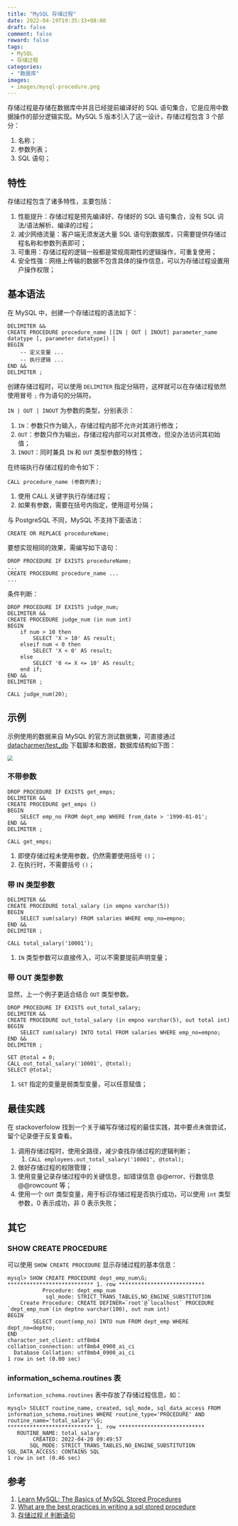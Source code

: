 ```yaml
---
title: "MySQL 存储过程"
date: 2022-04-19T19:35:33+08:00
draft: false
comment: false
reward: false
tags:
 - MySQL
 - 存储过程
categories:
 - "数据库"
images:
 - images/mysql-procedure.png
---
```


存储过程是存储在数据库中并且已经提前编译好的 SQL 语句集合，它是应用中数据操作的部分逻辑实现。MySQL 5 版本引入了这一设计，存储过程包含 3 个部分：

1. 名称；
2. 参数列表；
3. SQL 语句；

<!--more-->

## 特性

存储过程包含了诸多特性，主要包括：

1. 性能提升：存储过程是预先编译好、存储好的 SQL 语句集合，没有 SQL 词法/语法解析、编译的过程；
2. 减少网络流量：客户端无须发送大量 SQL 语句到数据库，只需要提供存储过程名称和参数列表即可；
3. 可重用：存储过程的逻辑一般都是常规周期性的逻辑操作，可重复使用；
4. 安全性强：网络上传输的数据不包含具体的操作信息，可以为存储过程设置用户操作权限；

## 基本语法

在 MySQL 中，创建一个存储过程的语法如下：

```mysql
DELIMITER &&  
CREATE PROCEDURE procedure_name [[IN | OUT | INOUT] parameter_name datatype [, parameter datatype]) ]    
BEGIN    
    -- 定义变量 ...
    -- 执行逻辑 ...
END &&  
DELIMITER ;   
```

创建存储过程时，可以使用 `DELIMITER` 指定分隔符，这样就可以在存储过程依然使用冒号 `;` 作为语句的分隔符。

`IN | OUT | INOUT` 为参数的类型，分别表示：

1. `IN`：参数只作为输入，存储过程内部不允许对其进行修改；
2. `OUT`：参数只作为输出，存储过程内部可以对其修改，但没办法访问其初始值；
3. `INOUT`：同时兼具 `IN` 和 `OUT` 类型参数的特性；

在终端执行存储过程的命令如下：

```mysql
CALL procedure_name (参数列表);
```

1. 使用 CALL 关键字执行存储过程；
2. 如果有参数，需要在括号内指定，使用逗号分隔；

与 PostgreSQL 不同，MySQL 不支持下面语法：

```mysql
CREATE OR REPLACE procedureName;
```

要想实现相同的效果，需编写如下语句：

```mysql
DROP PROCEDURE IF EXISTS procedureName;
...
CREATE PROCEDURE procedure_name ...
...
```

条件判断：

```mysql
DROP PROCEDURE IF EXISTS judge_num;
DELIMITER &&
CREATE PROCEDURE judge_num (in num int)
BEGIN
	if num > 10 then
		SELECT 'X > 10' AS result;
	elseif num < 0 then
		SELECT 'X < 0' AS result;
	else
		SELECT '0 <= X <= 10' AS result;
	end if;
END &&
DELIMITER ;

CALL judge_num(20);
```

## 示例

示例使用的数据来自 MySQL 的官方测试数据集，可直接通过 [datacharmer/test_db](https://github.com/datacharmer/test_db) 下载脚本和数据，数据库结构如下图：

<img src="employees-schema.png" style="zoom: 74%;" />



### 不带参数

```mysql
DROP PROCEDURE IF EXISTS get_emps;
DELIMITER &&
CREATE PROCEDURE get_emps ()
BEGIN
	SELECT emp_no FROM dept_emp WHERE from_date > '1990-01-01';
END &&
DELIMITER ;

CALL get_emps;
```

1. 即使存储过程未使用参数，仍然需要使用括号 `()`；
2. 在执行时，不需要括号 `()`；

### 带 IN 类型参数

```mysql
DELIMITER &&
CREATE PROCEDURE total_salary (in empno varchar(5))
BEGIN
	SELECT sum(salary) FROM salaries WHERE emp_no=empno;
END &&
DELIMITER ;

CALL total_salary('10001');
```

1. `IN` 类型参数可以直接传入，可以不需要提前声明变量；

### 带 OUT 类型参数

显然，上一个例子更适合结合 `OUT` 类型参数。

```mysql
DROP PROCEDURE IF EXISTS out_total_salary;
DELIMITER &&
CREATE PROCEDURE out_total_salary (in empno varchar(5), out total int)
BEGIN
	SELECT sum(salary) INTO total FROM salaries WHERE emp_no=empno;
END &&
DELIMITER ;

SET @total = 0;
CALL out_total_salary('10001', @total);
SELECT @total;
```

1. `SET` 指定的变量是弱类型变量，可以任意赋值；

## 最佳实践

在 stackoverfolow 找到一个关于编写存储过程的最佳实践，其中要点未做尝试，留个记录便于反复查看。

1. 调用存储过程时，使用全路径，减少查找存储过程的逻辑判断；
   1. `CALL employees.out_total_salary('10001', @total);`
2. 做好存储过程的权限管理；
3. 使用变量记录存储过程中的关键信息，如错误信息 @@error、行数信息 @@rowcount 等；
4. 使用一个 `OUT` 类型变量，用于标识存储过程是否执行成功，可以使用 `int` 类型参数，0 表示成功，非 0 表示失败；

## 其它

### SHOW CREATE PROCEDURE

可以使用 `SHOW CREATE PROCEDURE` 显示存储过程的基本信息：

```mysql
mysql> SHOW CREATE PROCEDURE dept_emp_num\G;
*************************** 1. row ***************************
           Procedure: dept_emp_num
            sql_mode: STRICT_TRANS_TABLES,NO_ENGINE_SUBSTITUTION
    Create Procedure: CREATE DEFINER=`root`@`localhost` PROCEDURE `dept_emp_num`(in deptno varchar(100), out num int)
BEGIN
        SELECT count(emp_no) INTO num FROM dept_emp WHERE dept_no=deptno;
END
character_set_client: utf8mb4
collation_connection: utf8mb4_0900_ai_ci
  Database Collation: utf8mb4_0900_ai_ci
1 row in set (0.00 sec)
```

### information_schema.routines 表

`information_schema.routines` 表中存放了存储过程信息，如：

```mysql
mysql> SELECT routine_name, created, sql_mode, sql_data_access FROM information_schema.routines WHERE routine_type='PROCEDURE' AND routine_name='total_salary'\G;
*************************** 1. row ***************************
   ROUTINE_NAME: total_salary
        CREATED: 2022-04-20 09:49:57
       SQL_MODE: STRICT_TRANS_TABLES,NO_ENGINE_SUBSTITUTION
SQL_DATA_ACCESS: CONTAINS SQL
1 row in set (0.46 sec)
```

## 参考

1. [Learn MySQL: The Basics of MySQL Stored Procedures](https://www.sqlshack.com/learn-mysql-the-basics-of-mysql-stored-procedures/)
2. [What are the best practices in writing a sql stored procedure](https://stackoverflow.com/questions/303417/what-are-the-best-practices-in-writing-a-sql-stored-procedure)
3. [存储过程 if 判断语句](https://chowdera.com/2022/04/202204091800092185.html)

